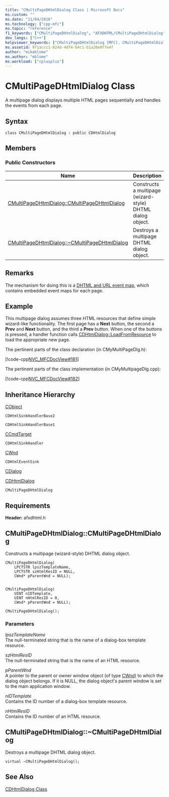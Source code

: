 ```yaml
---
title: "CMultiPageDHtmlDialog Class | Microsoft Docs"
ms.custom: ""
ms.date: "11/04/2016"
ms.technology: ["cpp-mfc"]
ms.topic: "reference"
f1_keywords: ["CMultiPageDHtmlDialog", "AFXDHTML/CMultiPageDHtmlDialog", "AFXDHTML/CMultiPageDHtmlDialog::CMultiPageDHtmlDialog"]
dev_langs: ["C++"]
helpviewer_keywords: ["CMultiPageDHtmlDialog [MFC], CMultiPageDHtmlDialog"]
ms.assetid: 971accc1-824d-4df4-b4c1-b1a20e0f7e4f
author: "mikeblome"
ms.author: "mblome"
ms.workload: ["cplusplus"]
---
```

# CMultiPageDHtmlDialog Class
A multipage dialog displays multiple HTML pages sequentially and handles the events from each page.  
  
## Syntax  
  
```  
class CMultiPageDHtmlDialog : public CDHtmlDialog  
```  
  
## Members  
  
### Public Constructors  
  
|Name|Description|  
|----------|-----------------|  
|[CMultiPageDHtmlDialog::CMultiPageDHtmlDialog](#cmultipagedhtmldialog)|Constructs a multipage (wizard-style) DHTML dialog object.|  
|[CMultiPageDHtmlDialog::~CMultiPageDHtmlDialog](#cmultipagedhtmldialog__~cmultipagedhtmldialog)|Destroys a multipage DHTML dialog object.|  
  
## Remarks  
 The mechanism for doing this is a [DHTML and URL event map](dhtml-event-maps.md), which contains embedded event maps for each page.  
  
## Example  
 This multipage dialog assumes three HTML resources that define simple wizard-like functionality. The first page has a **Next** button, the second a **Prev** and **Next** button, and the third a **Prev** button. When one of the buttons is pressed, a handler function calls [CDHtmlDialog::LoadFromResource](../../mfc/reference/cdhtmldialog-class.md#loadfromresource) to load the appropriate new page.  
  
 The pertinent parts of the class declaration (in CMyMultiPageDlg.h):  
  
 [!code-cpp[NVC_MFCDocView#181](../../mfc/codesnippet/cpp/cmultipagedhtmldialog-class_1.h)]  
  
 The pertinent parts of the class implementation (in CMyMultipageDlg.cpp):  
  
 [!code-cpp[NVC_MFCDocView#182](../../mfc/codesnippet/cpp/cmultipagedhtmldialog-class_2.cpp)]  
  
## Inheritance Hierarchy  
 [CObject](../../mfc/reference/cobject-class.md)  
  
 `CDHtmlSinkHandlerBase2`  
  
 `CDHtmlSinkHandlerBase1`  
  
 [CCmdTarget](../../mfc/reference/ccmdtarget-class.md)  
  
 `CDHtmlSinkHandler`  
  
 [CWnd](../../mfc/reference/cwnd-class.md)  
  
 `CDHtmlEventSink`  
  
 [CDialog](../../mfc/reference/cdialog-class.md)  
  
 [CDHtmlDialog](../../mfc/reference/cdhtmldialog-class.md)  
  
 `CMultiPageDHtmlDialog`  
  
## Requirements  
 **Header:** afxdhtml.h  
  
##  <a name="cmultipagedhtmldialog"></a>  CMultiPageDHtmlDialog::CMultiPageDHtmlDialog  
 Constructs a multipage (wizard-style) DHTML dialog object.  
  
```  
CMultiPageDHtmlDialog(
    LPCTSTR lpszTemplateName,  
    LPCTSTR szHtmlResID = NULL,  
    CWnd* pParentWnd = NULL);

 
CMultiPageDHtmlDialog(
    UINT nIDTemplate,  
    UINT nHtmlResID = 0,  
    CWnd* pParentWnd = NULL);  
  
CMultiPageDHtmlDialog();
```  
  
### Parameters  
 *lpszTemplateName*  
 The null-terminated string that is the name of a dialog-box template resource.  
  
 *szHtmlResID*  
 The null-terminated string that is the name of an HTML resource.  
  
 *pParentWnd*  
 A pointer to the parent or owner window object (of type [CWnd](../../mfc/reference/cwnd-class.md)) to which the dialog object belongs. If it is NULL, the dialog object's parent window is set to the main application window.  
  
 *nIDTemplate*  
 Contains the ID number of a dialog-box template resource.  
  
 *nHtmlResID*  
 Contains the ID number of an HTML resource.  
  
##  <a name="_dtorcmultipagedhtmldialog"></a>  CMultiPageDHtmlDialog::~CMultiPageDHtmlDialog  
 Destroys a multipage DHTML dialog object.  
  
```  
virtual ~CMultiPageDHtmlDialog();
```  
  
## See Also  
 [CDHtmlDialog Class](../../mfc/reference/cdhtmldialog-class.md)
